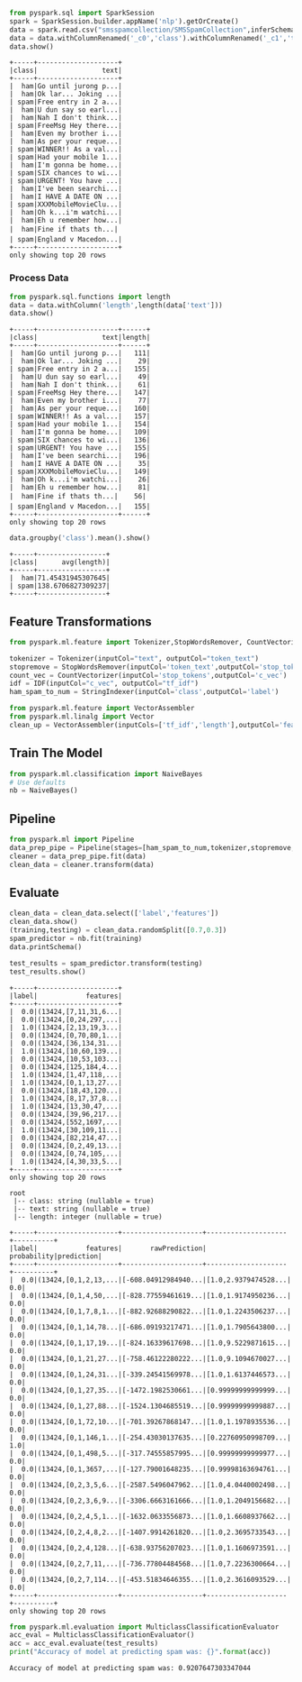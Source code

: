 

```python
from pyspark.sql import SparkSession
spark = SparkSession.builder.appName('nlp').getOrCreate()
data = spark.read.csv("smsspamcollection/SMSSpamCollection",inferSchema=True,sep='\t')
data = data.withColumnRenamed('_c0','class').withColumnRenamed('_c1','text')
data.show()
```

    +-----+--------------------+
    |class|                text|
    +-----+--------------------+
    |  ham|Go until jurong p...|
    |  ham|Ok lar... Joking ...|
    | spam|Free entry in 2 a...|
    |  ham|U dun say so earl...|
    |  ham|Nah I don't think...|
    | spam|FreeMsg Hey there...|
    |  ham|Even my brother i...|
    |  ham|As per your reque...|
    | spam|WINNER!! As a val...|
    | spam|Had your mobile 1...|
    |  ham|I'm gonna be home...|
    | spam|SIX chances to wi...|
    | spam|URGENT! You have ...|
    |  ham|I've been searchi...|
    |  ham|I HAVE A DATE ON ...|
    | spam|XXXMobileMovieClu...|
    |  ham|Oh k...i'm watchi...|
    |  ham|Eh u remember how...|
    |  ham|Fine if thats th...|
    | spam|England v Macedon...|
    +-----+--------------------+
    only showing top 20 rows
    


### Process Data


```python
from pyspark.sql.functions import length
data = data.withColumn('length',length(data['text']))
data.show()
```

    +-----+--------------------+------+
    |class|                text|length|
    +-----+--------------------+------+
    |  ham|Go until jurong p...|   111|
    |  ham|Ok lar... Joking ...|    29|
    | spam|Free entry in 2 a...|   155|
    |  ham|U dun say so earl...|    49|
    |  ham|Nah I don't think...|    61|
    | spam|FreeMsg Hey there...|   147|
    |  ham|Even my brother i...|    77|
    |  ham|As per your reque...|   160|
    | spam|WINNER!! As a val...|   157|
    | spam|Had your mobile 1...|   154|
    |  ham|I'm gonna be home...|   109|
    | spam|SIX chances to wi...|   136|
    | spam|URGENT! You have ...|   155|
    |  ham|I've been searchi...|   196|
    |  ham|I HAVE A DATE ON ...|    35|
    | spam|XXXMobileMovieClu...|   149|
    |  ham|Oh k...i'm watchi...|    26|
    |  ham|Eh u remember how...|    81|
    |  ham|Fine if thats th...|    56|
    | spam|England v Macedon...|   155|
    +-----+--------------------+------+
    only showing top 20 rows
    



```python
data.groupby('class').mean().show()
```

    +-----+-----------------+
    |class|      avg(length)|
    +-----+-----------------+
    |  ham|71.45431945307645|
    | spam|138.6706827309237|
    +-----+-----------------+
    


## Feature Transformations


```python
from pyspark.ml.feature import Tokenizer,StopWordsRemover, CountVectorizer,IDF,StringIndexer

tokenizer = Tokenizer(inputCol="text", outputCol="token_text")
stopremove = StopWordsRemover(inputCol='token_text',outputCol='stop_tokens')
count_vec = CountVectorizer(inputCol='stop_tokens',outputCol='c_vec')
idf = IDF(inputCol="c_vec", outputCol="tf_idf")
ham_spam_to_num = StringIndexer(inputCol='class',outputCol='label')
```


```python
from pyspark.ml.feature import VectorAssembler
from pyspark.ml.linalg import Vector
clean_up = VectorAssembler(inputCols=['tf_idf','length'],outputCol='features')
```

## Train The Model


```python
from pyspark.ml.classification import NaiveBayes
# Use defaults
nb = NaiveBayes()
```

## Pipeline


```python
from pyspark.ml import Pipeline
data_prep_pipe = Pipeline(stages=[ham_spam_to_num,tokenizer,stopremove,count_vec,idf,clean_up])
cleaner = data_prep_pipe.fit(data)
clean_data = cleaner.transform(data)
```

## Evaluate


```python
clean_data = clean_data.select(['label','features'])
clean_data.show()
(training,testing) = clean_data.randomSplit([0.7,0.3])
spam_predictor = nb.fit(training)
data.printSchema()

test_results = spam_predictor.transform(testing)
test_results.show()
```

    +-----+--------------------+
    |label|            features|
    +-----+--------------------+
    |  0.0|(13424,[7,11,31,6...|
    |  0.0|(13424,[0,24,297,...|
    |  1.0|(13424,[2,13,19,3...|
    |  0.0|(13424,[0,70,80,1...|
    |  0.0|(13424,[36,134,31...|
    |  1.0|(13424,[10,60,139...|
    |  0.0|(13424,[10,53,103...|
    |  0.0|(13424,[125,184,4...|
    |  1.0|(13424,[1,47,118,...|
    |  1.0|(13424,[0,1,13,27...|
    |  0.0|(13424,[18,43,120...|
    |  1.0|(13424,[8,17,37,8...|
    |  1.0|(13424,[13,30,47,...|
    |  0.0|(13424,[39,96,217...|
    |  0.0|(13424,[552,1697,...|
    |  1.0|(13424,[30,109,11...|
    |  0.0|(13424,[82,214,47...|
    |  0.0|(13424,[0,2,49,13...|
    |  0.0|(13424,[0,74,105,...|
    |  1.0|(13424,[4,30,33,5...|
    +-----+--------------------+
    only showing top 20 rows
    
    root
     |-- class: string (nullable = true)
     |-- text: string (nullable = true)
     |-- length: integer (nullable = true)
    
    +-----+--------------------+--------------------+--------------------+----------+
    |label|            features|       rawPrediction|         probability|prediction|
    +-----+--------------------+--------------------+--------------------+----------+
    |  0.0|(13424,[0,1,2,13,...|[-608.04912984940...|[1.0,2.9379474528...|       0.0|
    |  0.0|(13424,[0,1,4,50,...|[-828.77559461619...|[1.0,1.9174950236...|       0.0|
    |  0.0|(13424,[0,1,7,8,1...|[-882.92688290822...|[1.0,1.2243506237...|       0.0|
    |  0.0|(13424,[0,1,14,78...|[-686.09193217471...|[1.0,1.7905643800...|       0.0|
    |  0.0|(13424,[0,1,17,19...|[-824.16339617698...|[1.0,9.5229871615...|       0.0|
    |  0.0|(13424,[0,1,21,27...|[-758.46122280222...|[1.0,9.1094670027...|       0.0|
    |  0.0|(13424,[0,1,24,31...|[-339.24541569978...|[1.0,1.6137446573...|       0.0|
    |  0.0|(13424,[0,1,27,35...|[-1472.1982530661...|[0.99999999999999...|       0.0|
    |  0.0|(13424,[0,1,27,88...|[-1524.1304685519...|[0.99999999999887...|       0.0|
    |  0.0|(13424,[0,1,72,10...|[-701.39267868147...|[1.0,1.1978935536...|       0.0|
    |  0.0|(13424,[0,1,146,1...|[-254.43030137635...|[0.22760950998709...|       1.0|
    |  0.0|(13424,[0,1,498,5...|[-317.74555857995...|[0.99999999999977...|       0.0|
    |  0.0|(13424,[0,1,3657,...|[-127.79001648235...|[0.99998163694761...|       0.0|
    |  0.0|(13424,[0,2,3,5,6...|[-2587.5496047962...|[1.0,4.0440002498...|       0.0|
    |  0.0|(13424,[0,2,3,6,9...|[-3306.6663161666...|[1.0,1.2049156682...|       0.0|
    |  0.0|(13424,[0,2,4,5,1...|[-1632.0633556873...|[1.0,1.6608937662...|       0.0|
    |  0.0|(13424,[0,2,4,8,2...|[-1407.9914261820...|[1.0,2.3695733543...|       0.0|
    |  0.0|(13424,[0,2,4,128...|[-638.93756207023...|[1.0,1.1606973591...|       0.0|
    |  0.0|(13424,[0,2,7,11,...|[-736.77804484568...|[1.0,7.2236300664...|       0.0|
    |  0.0|(13424,[0,2,7,114...|[-453.51834646355...|[1.0,2.3616093529...|       0.0|
    +-----+--------------------+--------------------+--------------------+----------+
    only showing top 20 rows
    



```python
from pyspark.ml.evaluation import MulticlassClassificationEvaluator
acc_eval = MulticlassClassificationEvaluator()
acc = acc_eval.evaluate(test_results)
print("Accuracy of model at predicting spam was: {}".format(acc))
```

    Accuracy of model at predicting spam was: 0.9207647303347044



```python

```
